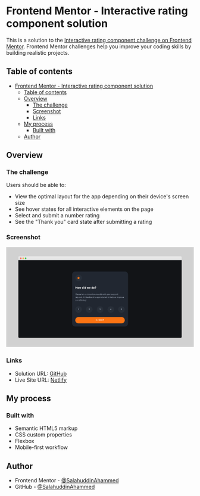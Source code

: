 # Frontend Mentor - Interactive rating component solution

This is a solution to the [Interactive rating component challenge on Frontend Mentor](https://www.frontendmentor.io/challenges/interactive-rating-component-koxpeBUmI). Frontend Mentor challenges help you improve your coding skills by building realistic projects.

## Table of contents

- [Frontend Mentor - Interactive rating component solution](#frontend-mentor---interactive-rating-component-solution)
  - [Table of contents](#table-of-contents)
  - [Overview](#overview)
    - [The challenge](#the-challenge)
    - [Screenshot](#screenshot)
    - [Links](#links)
  - [My process](#my-process)
    - [Built with](#built-with)
  - [Author](#author)

## Overview

### The challenge

Users should be able to:

- View the optimal layout for the app depending on their device's screen size
- See hover states for all interactive elements on the page
- Select and submit a number rating
- See the "Thank you" card state after submitting a rating

### Screenshot

![](./docs/screenshot.png)

### Links

- Solution URL: [GitHub](https://github.com/SalahuddinAhammed/frontend-mentor-solutions/tree/main/projects/interactive-rating-component)
- Live Site URL: [Netlify](https://frontend-mentor-solutions-salahuddin.netlify.app/projects/interactive-rating-component/)

## My process

### Built with

- Semantic HTML5 markup
- CSS custom properties
- Flexbox
- Mobile-first workflow

## Author

- Frontend Mentor - [@SalahuddinAhammed](https://www.frontendmentor.io/profile/SalahuddinAhammed)
- GitHub - [@SalahuddinAhammed](https://github.com/SalahuddinAhammed)
